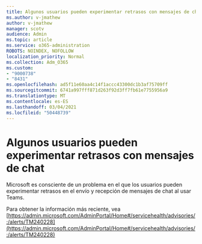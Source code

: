 ```yaml
---
title: Algunos usuarios pueden experimentar retrasos con mensajes de chat
ms.author: v-jmathew
author: v-jmathew
manager: scotv
audience: Admin
ms.topic: article
ms.service: o365-administration
ROBOTS: NOINDEX, NOFOLLOW
localization_priority: Normal
ms.collection: Adm_O365
ms.custom:
- "9000738"
- "8431"
ms.openlocfilehash: ad5f11e60aa4c14f1accc43300dc1b3af75709ff
ms.sourcegitcommit: 6741a997fff871d263f92d3ff7fb61e7755956a9
ms.translationtype: MT
ms.contentlocale: es-ES
ms.lasthandoff: 03/04/2021
ms.locfileid: "50448739"
---
```

# <a name="some-users-may-experience-delays-with-chat-messages"></a>Algunos usuarios pueden experimentar retrasos con mensajes de chat

Microsoft es consciente de un problema en el que los usuarios pueden experimentar retrasos en el envío y recepción de mensajes de chat al usar Teams.

Para obtener la información más reciente, vea [https://admin.microsoft.com/AdminPortal/Home#/servicehealth/advisories/:/alerts/TM240228](https://admin.microsoft.com/AdminPortal/Home#/servicehealth/advisories/:/alerts/TM240228)
